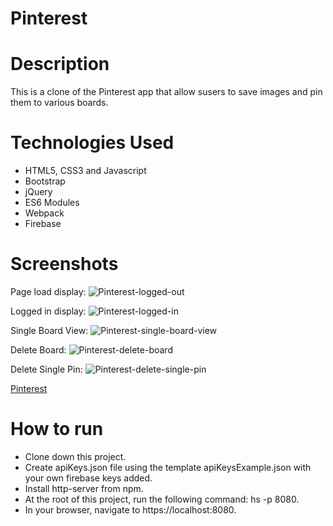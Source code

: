 # Pinterest

# Description

This is a clone of the Pinterest app that allow susers to save images and pin them to various boards.

# Technologies Used

* HTML5, CSS3 and Javascript
* Bootstrap
* jQuery
* ES6 Modules
* Webpack
* Firebase

# Screenshots

Page load display:
![Pinterest-logged-out](https://user-images.githubusercontent.com/51214463/78462987-4f43ae00-769d-11ea-867c-776639f64be6.PNG)


Logged in display:
![Pinterest-logged-in](https://user-images.githubusercontent.com/51214463/78463000-7c905c00-769d-11ea-973d-032ffff50c18.PNG)


Single Board View:
![Pinterest-single-board-view](https://user-images.githubusercontent.com/51214463/78463007-9e89de80-769d-11ea-89e1-61f44b0b7f48.PNG)


Delete Board:
![Pinterest-delete-board](https://user-images.githubusercontent.com/51214463/78463022-caa55f80-769d-11ea-9c18-9d5eb34575d5.PNG)


Delete Single Pin:
![Pinterest-delete-single-pin](https://user-images.githubusercontent.com/51214463/78463041-fcb6c180-769d-11ea-97d0-2bea29bef940.PNG)



[Pinterest](https://pinterest-c0dcf.firebaseapp.com/)


# How to run

* Clone down this project.
* Create apiKeys.json file using the template apiKeysExample.json with your own firebase keys added.
* Install http-server from npm.
* At the root of this project, run the following command: hs -p 8080.
* In your browser, navigate to https://localhost:8080.
